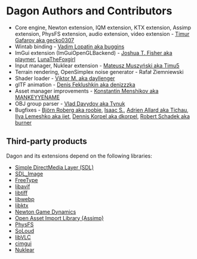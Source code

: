 # Dagon Authors and Contributors
* Core engine, Newton extension, IQM extension, KTX extension, Assimp extension, PhysFS extension, audio extension, video extension - [Timur Gafarov aka gecko0307](https://github.com/gecko0307)
* Wintab binding - [Vadim Lopatin aka buggins](https://github.com/buggins)
* ImGui extension (ImGuiOpenGLBackend) - [Joshua T. Fisher aka playmer](https://github.com/playmer), [LunaTheFoxgirl](https://github.com/LunaTheFoxgirl)
* Input manager, Nuklear extension - [Mateusz Muszyński aka Timu5](https://github.com/Timu5)
* Terrain rendering, OpenSimplex noise generator - Rafał Ziemniewski
* Shader loader - [Viktor M. aka dayllenger](https://github.com/dayllenger)
* glTF animation - [Denis Feklushkin aka denizzzka](https://github.com/denizzzka)
* Asset manager improvements - [Konstantin Menshikov aka MANKEYYENAME](https://github.com/MANKEYYENAME)
* OBJ group parser - [Vlad Davydov aka Tynuk](https://github.com/Tynukua)
* Bugfixes - [Björn Roberg aka roobie](https://github.com/roobie), [Isaac S.](https://github.com/isaacs-dev), [Adrien Allard aka Tichau](https://github.com/Tichau), [Ilya Lemeshko aka ijet](https://github.com/my-ijet), [Dennis Korpel aka dkorpel](https://github.com/dkorpel), [Robert Schadek aka burner](https://github.com/burner)

## Third-party products
Dagon and its extensions depend on the following libraries:
* [Simple DirectMedia Layer (SDL)](https://www.libsdl.org/)
* [SDL_Image](https://github.com/libsdl-org/SDL_image)
* [FreeType](https://freetype.org/)
* [libavif](https://github.com/AOMediaCodec/libavif)
* [libtiff](https://gitlab.com/libtiff/libtiff)
* [libwebp](https://chromium.googlesource.com/webm/libwebp)
* [libktx](https://github.com/KhronosGroup/KTX-Software)
* [Newton Game Dynamics](https://github.com/MADEAPPS/newton-dynamics)
* [Open Asset Import Library (Assimp)](https://github.com/assimp/assimp)
* [PhysFS](https://github.com/icculus/physfs)
* [SoLoud](https://github.com/jarikomppa/soloud)
* [libVLC](https://images.videolan.org/vlc/libvlc.html)
* [cimgui](https://github.com/cimgui/cimgui)
* [Nuklear](https://github.com/Immediate-Mode-UI/Nuklear)
